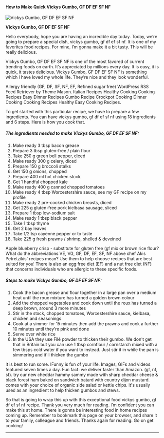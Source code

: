             

#### How to Make Quick Vickys Gumbo, GF DF EF SF NF

![Vickys Gumbo, GF DF EF SF NF](https://img-global.cpcdn.com/recipes/dd5f8252cedbf22d/751x532cq70/vickys-gumbo-gf-df-ef-sf-nf-recipe-main-photo.jpg)

**Vickys Gumbo, GF DF EF SF NF**

Hello everybody, hope you are having an incredible day today. Today, we’re going to prepare a special dish, vickys gumbo, gf df ef sf nf. It is one of my favorites food recipes. For mine, I’m gonna make it a bit tasty. This will be really delicious.

Vickys Gumbo, GF DF EF SF NF is one of the most favored of current trending foods on earth. It’s appreciated by millions every day. It is easy, it is quick, it tastes delicious. Vickys Gumbo, GF DF EF SF NF is something which I have loved my whole life. They’re nice and they look wonderful.

Allergy friendly (GF, DF, SF, NF, EF, Refined sugar free) WordPress RSS Feed Retriever by Theme Mason. Italian Recipes Healthy Cooking Cooking Recipes Easy Dinner Recipes Gumbo Recipe Crockpot Cooking Dinner Cooking Cooking Recipes Healthy Easy Cooking Recipes.

To get started with this particular recipe, we have to prepare a few ingredients. You can have vickys gumbo, gf df ef sf nf using 18 ingredients and 6 steps. Here is how you cook that.

##### The ingredients needed to make Vickys Gumbo, GF DF EF SF NF:

1.  Make ready 3 tbsp bacon grease
2.  Prepare 3 tbsp gluten-free / plain flour
3.  Take 250 g green bell pepper, diced
4.  Make ready 300 g celery, diced
5.  Prepare 150 g broccoli stalks
6.  Get 150 g onions, chopped
7.  Prepare 400 ml hot chicken stock
8.  Get 1 handful chopped kale
9.  Make ready 400 g canned chopped tomatoes
10.  Make ready 4 tbsp Worcestershire sauce, see my GF recipe on my profile
11.  Make ready 2 pre-cooked chicken breasts, diced
12.  Get 225 g gluten-free pork kielbasa sausage, sliced
13.  Prepare 1 tbsp low-sodium salt
14.  Make ready 1 tbsp black pepper
15.  Take 1 tbsp thyme
16.  Get 2 bay leaves
17.  Take 1/2 tsp cayenne pepper or to taste
18.  Take 225 g fresh prawns / shrimp, shelled & deveined

Apple blueberry crisp - substitute for gluten free (gf mix or brown rice flour? What do the abbreviations VE, VG, GF, DF, EF, SF, NF above chef Akis Petretzikis' recipes mean? Use them to help choose recipes that are best suited for you! There is also an egg free diet (EF) and a nut free diet (NF) that concerns individuals who are allergic to these specific foods.

##### Steps to make Vickys Gumbo, GF DF EF SF NF:

1.  Cook the bacon grease and flour together in a large pan over a medium heat until the roux mixture has turned a golden brown colour
2.  Add the chopped vegetables and cook down until the roux has turned a deep brown, around 3 more minutes
3.  Stir in the stock, chopped tomatoes, Worcestershire sauce, kielbasa, chicken and seasonings
4.  Cook at a simmer for 15 minutes then add the prawns and cook a further 10 minutes until they're pink and done
5.  Serve over white rice
6.  In the USA they use Filé powder to thicken their gumbo. We don't get that in Britain but you can use 1 tbsp cornflour / cornstarch mixed with a few tbsps cold water if you want to instead. Just stir it in while the pan is simmering and it'll thicken the gumbo

It is best to run some. IFunny is fun of your life. Images, GIFs and videos featured seven times a day. Fun fact: we deliver faster than Amazon. (gf, nf, sf). try our new cheddar hammy sammy made with sharp cheddar cheese & black forest ham baked on sandwich batard with country dijon mustard. comes with your choice of organic side salad or kettle chips. It's usually used as an ingredient to help thicken gumbos and stews.

So that is going to wrap this up with this exceptional food vickys gumbo, gf df ef sf nf recipe. Thank you very much for reading. I’m confident you can make this at home. There is gonna be interesting food in home recipes coming up. Remember to bookmark this page on your browser, and share it to your family, colleague and friends. Thanks again for reading. Go on get cooking!

* * *